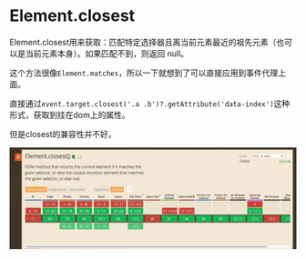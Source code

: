 # Element.closest

[tag]:记录|js|closest
[create]:2020-08-14

Element.closest用来获取：匹配特定选择器且离当前元素最近的祖先元素（也可以是当前元素本身）。如果匹配不到，则返回 null。

这个方法很像`Element.matches`，所以一下就想到了可以直接应用到事件代理上面。

直接通过`event.target.closest('.a .b')?.getAttribute('data-index')`这种形式，获取到挂在dom上的属性。

但是closest的兼容性并不好。

![closest兼容性](../imgs/20200814113645.jpg)
